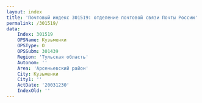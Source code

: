 ```yaml
---
layout: index
title: 'Почтовый индекс 301519: отделение почтовой связи Почты России'
permalink: /301519/
data:
    Index: 301519
    OPSName: Кузьменки
    OPSType: О
    OPSSubm: 301439
    Region: 'Тульская область'
    Autonom: ''
    Area: 'Арсеньевский район'
    City: Кузьменки
    City1: ''
    ActDate: '20031230'
    IndexOld: ''
---
```

